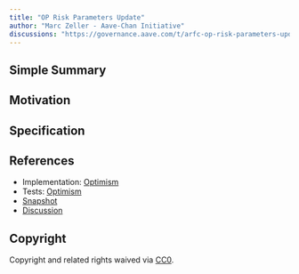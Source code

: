 ```yaml
---
title: "OP Risk Parameters Update"
author: "Marc Zeller - Aave-Chan Initiative"
discussions: "https://governance.aave.com/t/arfc-op-risk-parameters-update-aave-v3-optimism-pool/14633"
---
```


## Simple Summary

## Motivation

## Specification

## References

- Implementation: [Optimism](https://github.com/bgd-labs/aave-proposals/blob/main/src/20230924_AaveV3_Opt_OPRiskParametersUpdate/AaveV3_Optimism_OPRiskParametersUpdate_20230924.sol)
- Tests: [Optimism](https://github.com/bgd-labs/aave-proposals/blob/main/src/20230924_AaveV3_Opt_OPRiskParametersUpdate/AaveV3_Optimism_OPRiskParametersUpdate_20230924.t.sol)
- [Snapshot](https://snapshot.org/#/aave.eth/proposal/0x617adb838ce95e319f06f72e177ad62cd743c2fe3fd50d6340dfc8606fbdd0b3)
- [Discussion](https://governance.aave.com/t/arfc-op-risk-parameters-update-aave-v3-optimism-pool/14633)

## Copyright

Copyright and related rights waived via [CC0](https://creativecommons.org/publicdomain/zero/1.0/).
